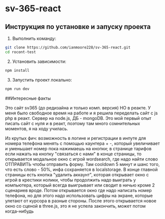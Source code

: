 # sv-365-react

## Инструкция по установке и запуску проекта

1. Выполнить команду:
```bash
git clone https://github.com/ianmoore228/sv-365-react.git
cd rocont-test
```
2. Установить зависимости:
```bash
npm install
```
3. Запустить проект локально:
```bash
npm run dev
```

##Интересные факты

Это сайт sv365 (до редизайна и только комп. версия) НО в реакте. У меня было свободное время на работе и я решила переделать сайт с js php в реакт. Сервер на node.js, ДБ - mongoDB. Это мой первый опыт писать сайт с нуля и в реакт, поэтому там много сомнительных моментов, я на ходу училась. 

Из крутых фич: возможность в логине и регистрации в инпуте для номера телефона менять с помощью каунтера + -, который увеличивает и уменьшает номер пока нажимаешь на кнопки; в странице тарифов если нажать на кнопку "связаться с нами" в конце страницы, то открывается модальное окно с игрой wordsearch, где надо найти слово ОТПРАВИТЬ чтобы отправить форму. Там cooldown 5 минут и шанс того, что есть слово - 50%, инфа сохраняется в localstorage. В конце главной страницы есть кнопка "удалить аккаунт", которая открывает окно с игрой в крестики нолики, чтобы продолжить надо выиграть у компьютера, который всегда выигрывает или сводит в ничью кроме 2 сценариев вроде. Потом открывается окно где надо написать номер телефона, но для этого надо использовать цифры на экране, которые улетают от курсора в разные стороны. После этого открывается новое окно со сценой в three.js, это я не успела закончить, может потом когда-нибудь
